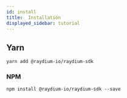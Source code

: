 ```yaml
---
id: install
title:  Installation
displayed_sidebar: tutorial
---
```



## Yarn

```
yarn add @raydium-io/raydium-sdk
```

### NPM

```
npm install @raydium-io/raydium-sdk --save
```